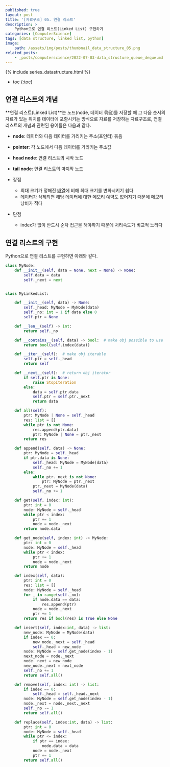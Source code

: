 ```yaml
---
published: true
layout: post
title: '[자료구조] 05. 연결 리스트'
description: >
    Python으로 연결 리스트(Linked List) 구현하기
categories: [ComputerScience]
tags: [data structure, linked list, python]
image:
    path: /assets/img/posts/thumbnail_data_structure_05.png
related_posts:
    - _posts/computerscience/2022-07-03-data_structure_queue_deque.md
---
```

{% include series_datastructure.html %}
* toc
{:toc}

## 연결 리스트의 개념

**연결 리스트(Linked List)**는 노드(node, 데이터 묶음)를 저장할 때 그 다음 순서의 자료가 있는 위치를 데이터에 포함시키는 방식으로 자료를 저장하는 자료구조로, 연결 리스트의 개념과 관련된 용어들은 다음과 같다.  

- **node**: 데이터와 다음 데이터를 가리키는 주소(포인터) 묶음
- **pointer**: 각 노드에서 다음 데이터를 가리키는 주소값
- **head node**: 연결 리스트의 시작 노드
- **tail node**: 연결 리스트의 마지막 노드

- 장점
    - 최대 크기가 정해진 [배열](/computerscience/data_structure_02/)에 비해 최대 크기를 변화시키기 쉽다
    - 데이터가 삭제되면 해당 데이터에 대한 메모리 예약도 없어지기 때문에 메모리 낭비가 적다
- 단점
    - index가 없이 반드시 순차 접근을 해야하기 때문에 처리속도가 비교적 느리다

## 연결 리스트의 구현

Python으로 연결 리스트를 구현하면 아래와 같다.  

```python
class MyNode:
    def __init__(self, data = None, next = None) -> None:
        self.data = data
        self._next = next


class MyLinkedList:

    def __init__(self, data) -> None:
        self._head: MyNode = MyNode(data)
        self._no: int = 1 if data else 0
        self.ptr = None

    def __len__(self) -> int:
        return self._no

    def __contains__(self, data) -> bool:  # make obj possible to use 'in' operator
        return bool(self.index(data))

    def __iter__(self):  # make obj iterable
        self.ptr = self._head
        return self

    def __next__(self):  # return obj iterator
        if self.ptr is None:
            raise StopIteration
        else:
            data = self.ptr.data
            self.ptr = self.ptr._next
            return data

    def all(self):
        ptr: MyNode | None = self._head
        res: list = []
        while ptr is not None:
            res.append(ptr.data)
            ptr: MyNode | None = ptr._next
        return res

    def append(self, data) -> None:
        ptr: MyNode = self._head
        if ptr.data is None:
            self._head: MyNode = MyNode(data)
            self._no += 1
        else:
            while ptr._next is not None:
                ptr: MyNode = ptr._next
            ptr._next = MyNode(data)
            self._no += 1

    def get(self, index: int):
        ptr: int = 0
        node: MyNode = self._head
        while ptr < index:
            ptr += 1
            node = node._next
        return node.data

    def get_node(self, index: int) -> MyNode:
        ptr: int = 0
        node: MyNode = self._head
        while ptr < index:
            ptr += 1
            node = node._next
        return node

    def index(self, data):
        ptr: int = 0
        res: list = []
        node: MyNode = self._head
        for _ in range(self._no):
            if node.data == data:
                res.append(ptr)
            node = node._next
            ptr += 1
        return res if bool(res) is True else None

    def insert(self, index:int, data) -> list:
        new_node: MyNode = MyNode(data)
        if index == 0:
            new_node._next = self._head
            self._head = new_node
        node: MyNode = self.get_node(index - 1)
        next_node = node._next
        node._next = new_node
        new_node._next = next_node
        self._no += 1
        return self.all()

    def remove(self, index: int) -> list:
        if index == 0:
            self._head = self._head._next
        node: MyNode = self.get_node(index - 1)
        node._next = node._next._next
        self._no -= 1
        return self.all()

    def replace(self, index:int, data) -> list:
        ptr: int = 0
        node: MyNode = self._head
        while ptr <= index:
            if ptr == index:
                node.data = data
            node = node._next
            ptr += 1
        return self.all()
```